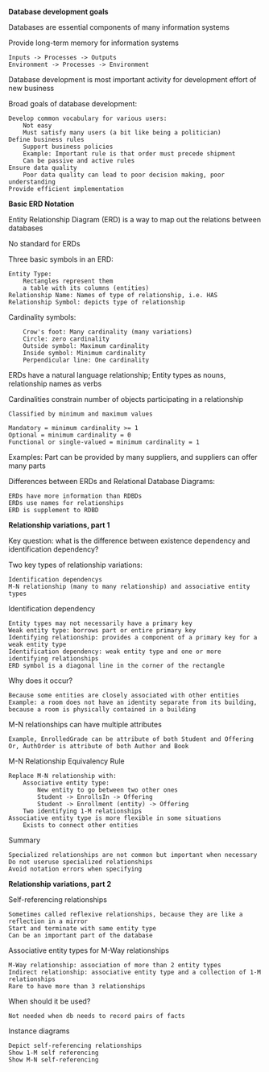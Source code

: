 **Database development goals**

Databases are essential components of many information systems

Provide long-term memory for information systems

	Inputs -> Processes -> Outputs
	Environment -> Processes -> Environment
	
Database development is most important activity for development effort of new business

Broad goals of database development:

	Develop common vocabulary for various users: 
		Not easy
		Must satisfy many users (a bit like being a politician)
	Define business rules
		Support business policies
		Example: Important rule is that order must precede shipment
		Can be passive and active rules
	Ensure data quality
		Poor data quality can lead to poor decision making, poor understanding
	Provide efficient implementation
		
**Basic ERD Notation**

Entity Relationship Diagram (ERD) is a way to map out the relations between databases

No standard for ERDs

Three basic symbols in an ERD:

	Entity Type: 
		Rectangles represent them
		a table with its columns (entities)
	Relationship Name: Names of type of relationship, i.e. HAS
	Relationship Symbol: depicts type of relationship
	
Cardinality symbols:

		Crow's foot: Many cardinality (many variations)
		Circle: zero cardinality
		Outside symbol: Maximum cardinality
		Inside symbol: Minimum cardinality
		Perpendicular line: One cardinality

ERDs have a natural language relationship; Entity types as nouns, relationship names as verbs

Cardinalities constrain number of objects participating in a relationship
	
	Classified by minimum and maximum values
	
	Mandatory = minimum cardinality >= 1
	Optional = minimum cardinality = 0
	Functional or single-valued = minimum cardinality = 1
	
Examples: Part can be provided by many suppliers, and suppliers can offer many parts

Differences between ERDs and Relational Database Diagrams:

	ERDs have more information than RDBDs
	ERDs use names for relationships
	ERD is supplement to RDBD 

**Relationship variations, part 1**

Key question: what is the difference between existence dependency and identification dependency? 

Two key types of relationship variations:

	Identification dependencys
	M-N relationship (many to many relationship) and associative entity types
	
Identification dependency

	Entity types may not necessarily have a primary key
	Weak entity type: borrows part or entire primary key
	Identifying relationship: provides a component of a primary key for a weak entity type
	Identification dependency: weak entity type and one or more identifying relationships
	ERD symbol is a diagonal line in the corner of the rectangle
	
Why does it occur?

	Because some entities are closely associated with other entities
	Example: a room does not have an identity separate from its building, because a room is physically contained in a building
	
M-N relationships can have multiple attributes

	Example, EnrolledGrade can be attribute of both Student and Offering
	Or, AuthOrder is attribute of both Author and Book
	
M-N Relationship Equivalency Rule

	Replace M-N relationship with:
		Associative entity type: 
			New entity to go between two other ones
			Student -> EnrollsIn -> Offering
			Student -> Enrollment (entity) -> Offering
		Two identifying 1-M relationships
	Associative entity type is more flexible in some situations
		Exists to connect other entities

Summary
	
	Specialized relationships are not common but important when necessary
	Do not useruse specialized relationships
	Avoid notation errors when specifying
	
**Relationship variations, part 2**

Self-referencing relationships

	Sometimes called reflexive relationships, because they are like a reflection in a mirror
	Start and terminate with same entity type
	Can be an important part of the database
	
Associative entity types for M-Way relationships

	M-Way relationship: association of more than 2 entity types
	Indirect relationship: associative entity type and a collection of 1-M relationships
	Rare to have more than 3 relationships
	
When should it be used?

	Not needed when db needs to record pairs of facts
	
Instance diagrams

	Depict self-referencing relationships
	Show 1-M self referencing
	Show M-N self-referencing